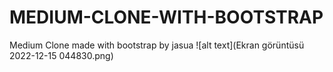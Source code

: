 # MEDIUM-CLONE-WITH-BOOTSTRAP
Medium Clone made with bootstrap by jasua
![alt text](Ekran görüntüsü 2022-12-15 044830.png)
